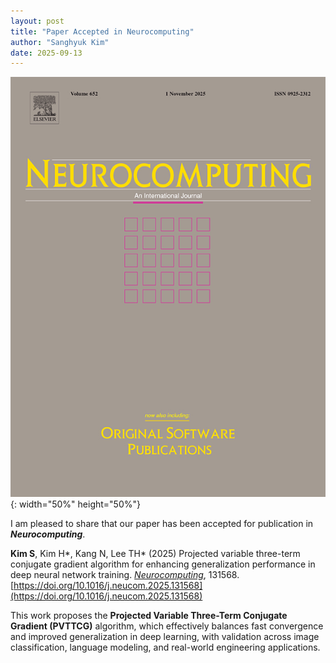 ```yaml
---
layout: post
title: "Paper Accepted in Neurocomputing"
author: "Sanghyuk Kim"
date: 2025-09-13
---
```


![Publication_2025_Neurocomputing](/images/Neurocomputing.jpg){: width="50%" height="50%"}

I am pleased to share that our paper has been accepted for publication in _**Neurocomputing**_.

**Kim S**, Kim H\*, Kang N, Lee TH\* (2025) Projected variable three-term conjugate gradient algorithm for enhancing generalization performance in deep neural network training. [_Neurocomputing_](https://www.sciencedirect.com/journal/neurocomputing), 131568. [https://doi.org/10.1016/j.neucom.2025.131568](https://doi.org/10.1016/j.neucom.2025.131568)

This work proposes the **Projected Variable Three-Term Conjugate Gradient (PVTTCG)** algorithm, which effectively balances fast convergence and improved generalization in deep learning, with validation across image classification, language modeling, and real-world engineering applications.
